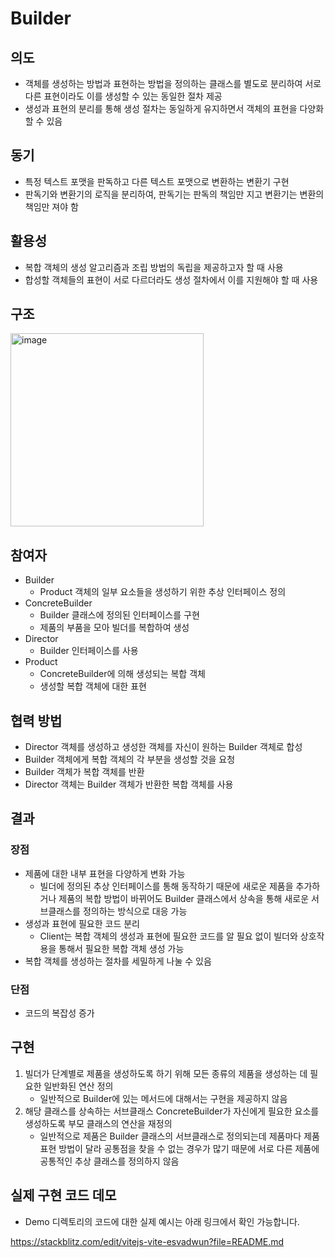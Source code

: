 # Builder

## 의도

- 객체를 생성하는 방법과 표현하는 방법을 정의하는 클래스를 별도로 분리하여 서로 다른 표현이라도 이를 생성할 수 있는 동일한 절차 제공
- 생성과 표현의 분리를 통해 생성 절차는 동일하게 유지하면서 객체의 표현을 다양화할 수 있음

## 동기

- 특정 텍스트 포맷을 판독하고 다른 텍스트 포맷으로 변환하는 변환기 구현
- 판독기와 변환기의 로직을 분리하여, 판독기는 판독의 책임만 지고 변환기는 변환의 책임만 져야 함

## 활용성

- 복합 객체의 생성 알고리즘과 조립 방법의 독립을 제공하고자 할 때 사용
- 합성할 객체들의 표현이 서로 다르더라도 생성 절차에서 이를 지원해야 할 때 사용

## 구조

<img width="309" alt="image" src="https://github.com/user-attachments/assets/28f3f553-8867-4eb9-8cbe-16cf6567b23f" />

## 참여자

- Builder
  - Product 객체의 일부 요소들을 생성하기 위한 추상 인터페이스 정의
- ConcreteBuilder
  - Builder 클래스에 정의된 인터페이스를 구현
  - 제품의 부품을 모아 빌더를 복합하여 생성
- Director
  - Builder 인터페이스를 사용
- Product
  - ConcreteBuilder에 의해 생성되는 복합 객체
  - 생성할 복합 객체에 대한 표현

## 협력 방법

- Director 객체를 생성하고 생성한 객체를 자신이 원하는 Builder 객체로 합성
- Builder 객체에게 복합 객체의 각 부분을 생성할 것을 요청
- Builder 객체가 복합 객체를 반환
- Director 객체는 Builder 객체가 반환한 복합 객체를 사용

## 결과

### 장점

- 제품에 대한 내부 표현을 다양하게 변화 가능
  - 빌더에 정의된 추상 인터페이스를 통해 동작하기 때문에 새로운 제품을 추가하거나 제품의 복합 방법이 바뀌어도 Builder 클래스에서 상속을 통해 새로운 서브클래스를 정의하는 방식으로 대응 가능
- 생성과 표현에 필요한 코드 분리
  - Client는 복합 객체의 생성과 표현에 필요한 코드를 알 필요 없이 빌더와 상호작용을 통해서 필요한 복합 객체 생성 가능
- 복합 객체를 생성하는 절차를 세밀하게 나눌 수 있음

### 단점

- 코드의 복잡성 증가

## 구현

1. 빌더가 단계별로 제품을 생성하도록 하기 위해 모든 종류의 제품을 생성하는 데 필요한 일반화된 연산 정의
   - 일반적으로 Builder에 있는 메서드에 대해서는 구현을 제공하지 않음
2. 해당 클래스를 상속하는 서브클래스 ConcreteBuilder가 자신에게 필요한 요소를 생성하도록 부모 클래스의 연산을 재정의
   - 일반적으로 제품은 Builder 클래스의 서브클래스로 정의되는데 제품마다 제품 표현 방법이 달라 공통점을 찾을 수 없는 경우가 많기 때문에 서로 다른 제품에 공통적인 추상 클래스를 정의하지 않음

## 실제 구현 코드 데모

- Demo 디렉토리의 코드에 대한 실제 예시는 아래 링크에서 확인 가능합니다.

https://stackblitz.com/edit/vitejs-vite-esvadwun?file=README.md
